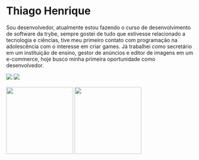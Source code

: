 <h1>Thiago Henrique</h1>

<p>Sou desenvolvedor, atualmente estou fazendo o curso de desenvolvimento de software da trybe, sempre gostei de tudo que estivesse relacionado a tecnologia e ciências, tive meu primeiro contato com programação na adolescência com o interesse em criar games. Já trabalhei como secretário em um instituição de ensino, gestor de anúncios e editor de imagens em um e-commerce, hoje busco minha primeira oportunidade como desenvolvedor.</p>

<div>
  <a href="https://www.linkedin.com/in/thiago-henrique-da-silva-souza-634162127/"><img src="https://img.shields.io/badge/-Thiago%20Henrique-1C1917?style=flat-square&logo=Linkedin&logoColor=white&link=https://www.linkedin.com/in/Thiago-schell-Henrique/"/></a>
  <a href="mailto:thiagoedusan5.11@outlook.com"><img src="https://img.shields.io/badge/-thiagoedusan5.11@outlook.com-1C1917?style=flat-square&logo=Gmail&logoColor=white&link=mailto:thiagoedusan5.11@outlook.com"/></a>
</div>

<br>

<!-- GITHUB STATUS -->
<div>
  <img height="180em" src="https://github-readme-stats.vercel.app/api?username=ts-dart&show_icons=true&hide=&count_private=true&title_color=a855f7&text_color=ffffff&icon_color=ec4899&bg_color=1c1917&hide_border=true&show_icons=true"/>
  <img height="180em" src="https://github-readme-stats.vercel.app/api/top-langs/?username=ts-dart&layout=compact&langs_count=7&title_color=a855f7&text_color=ffffff&icon_color=ec4899&bg_color=1c1917&hide_border=true&show_icons=true"/>
</div>


